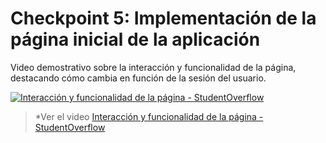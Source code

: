 # Checkpoint 5:  Implementación de la página inicial de la aplicación

Video demostrativo sobre la interacción y funcionalidad de la página, destacando cómo cambia en función de la sesión del usuario.

[![Interacción y funcionalidad de la página - StudentOverflow](https://img.youtube.com/vi/padlxDGX8Sk/hqdefault.jpg )](https://youtu.be/padlxDGX8Sk )
> *Ver el video [Interacción y funcionalidad de la página - StudentOverflow](https://youtu.be/padlxDGX8Sk)
